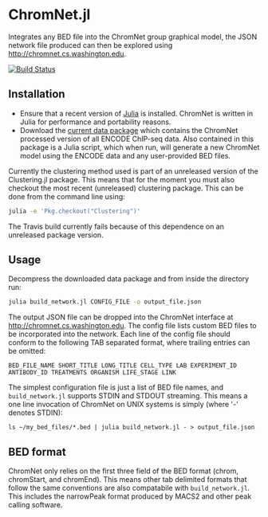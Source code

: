 
# ChromNet.jl

Integrates any BED file into the ChromNet group graphical model, the JSON network file produced can then be explored using http://chromnet.cs.washington.edu.

[![Build Status](https://travis-ci.org/slundberg/ChromNet.jl.svg?branch=master)](https://travis-ci.org/slundberg/ChromNet.jl)


## Installation

- Ensure that a recent version of [Julia](http://www.julialang.com/downloads/) is installed. ChromNet is written in Julia for performance and portability reasons.
- Download the [current data package](http://cloud.google.com/sdfsdf) which contains the ChromNet processed version of all ENCODE ChIP-seq data. Also contained in this package is a Julia script, which when run, will generate a new ChromNet model using the ENCODE data and any user-provided BED files.

Currently the clustering method used is part of an unreleased version of the Clustering.jl package. This means that for the moment you must also checkout the most recent (unreleased) clustering package. This can be done from the command line using:

```bash
julia -e 'Pkg.checkout("Clustering")'
```

The Travis build currently fails because of this dependence on an unreleased package version.


## Usage

Decompress the downloaded data package and from inside the directory run:

```bash
julia build_network.jl CONFIG_FILE -o output_file.json
```

The output JSON file can be dropped into the ChromNet interface at http://chromnet.cs.washington.edu. The config file lists custom BED files to be incorporated into the network. Each line of the config file should conform to the following TAB separated format, where trailing entries can be omitted:

```
BED_FILE_NAME SHORT_TITLE LONG_TITLE CELL_TYPE LAB EXPERIMENT_ID ANTIBODY_ID TREATMENTS ORGANISM LIFE_STAGE LINK
```

The simplest configuration file is just a list of BED file names, and `build_network.jl` supports STDIN and STDOUT streaming. This means a one line invocation of ChromNet on UNIX systems is simply (where '-' denotes STDIN):

```shell
ls ~/my_bed_files/*.bed | julia build_network.jl - > output_file.json
```

## BED format

ChromNet only relies on the first three field of the BED format (chrom, chromStart, and chromEnd). This means other tab delimited formats that follow the same conventions are also compatabile with `build_network.jl`. This includes the narrowPeak format produced by MACS2 and other peak calling software.
